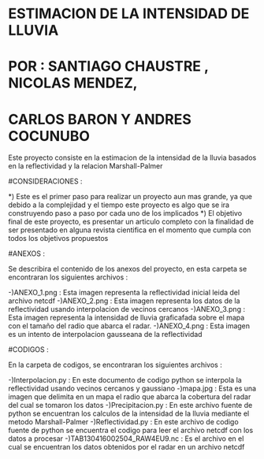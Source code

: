# ESTIMACION DE LA INTENSIDAD DE LLUVIA
# POR : SANTIAGO CHAUSTRE , NICOLAS MENDEZ,
#       CARLOS BARON Y ANDRES COCUNUBO

Este proyecto consiste en la estimacion de la intensidad
de la lluvia basados en la reflectividad y la relacion Marshall-Palmer

#CONSIDERACIONES :

*) Este es el primer paso para realizar un proyecto aun mas grande, ya que
   debido a la complejidad y el tiempo este proyecto es algo que se ira
   construyendo paso a paso por cada uno de los implicados
*) El objetivo final de este proyecto, es presentar un articulo completo
   con la finalidad de ser presentado en alguna revista cientifica en el
   momento que cumpla con todos los objetivos propuestos
   
#ANEXOS :

Se describira el contenido de los anexos del proyecto, en esta carpeta se 
encontraran los siguientes archivos : 

-)ANEXO_1.png : Esta imagen representa la reflectividad inicial leida del
  archivo netcdf
-)ANEXO_2.png : Esta imagen representa los datos de la reflectividad usando
  interpolacion de vecinos cercanos
-)ANEXO_3.png : Esta imagen representa la intensidad de lluvia graficafada sobre
  el mapa con el tamaño del radio que abarca el radar.
-)ANEXO_4.png : Esta imagen es un intento de interpolacion gausseana de la reflectividad
  
#CODIGOS :

En la carpeta de codigos, se encontraran los siguientes archivos :

-)Interpolacion.py : En este documento de codigo python se interpola
  la reflectividad usando vecinos cercanos y gaussiano
-)mapa.jpg : Esta es una imagen que delimita en un mapa el radio que
  abarca la cobertura del radar del cual se tomaron los datos
-)Precipitacion.py : En este archivo fuente de python se encuentran los
  calculos de la intensidad de la lluvia mediante el metodo Marshall-Palmer
-)Reflectividad.py : En este archivo de codigo fuente de python se encuentra
  el codigo para leer el archivo netcdf con los datos a procesar
-)TAB130416002504_RAW4EU9.nc : Es el archivo en el cual se encuentran los
  datos obtenidos por el radar en un archivo netcdf
